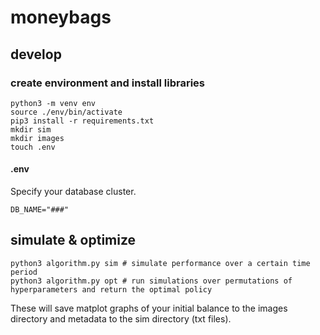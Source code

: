 # moneybags

## develop
### create environment and install libraries
```
python3 -m venv env
source ./env/bin/activate
pip3 install -r requirements.txt
mkdir sim
mkdir images
touch .env
```
#### .env
Specify your database cluster.
```
DB_NAME="###"
```
## simulate & optimize
```
python3 algorithm.py sim # simulate performance over a certain time period
python3 algorithm.py opt # run simulations over permutations of hyperparameters and return the optimal policy
```
These will save matplot graphs of your initial balance to the images directory and metadata to the sim directory (txt files).


